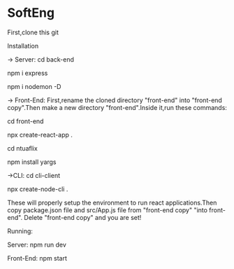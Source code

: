 # SoftEng

First,clone this git

Installation

-> Server:
  cd back-end
  
  npm i express
  
  npm i nodemon -D

-> Front-End:
First,rename the cloned directory "front-end" into "front-end copy".Then
make a new directory "front-end".Inside it,run these commands:

  cd front-end
  
  npx create-react-app .

  cd ntuaflix

  npm install yargs

->CLI:
cd cli-client

npx create-node-cli .

These will properly setup the environment to run react applications.Then copy 
package.json file and src/App.js file from "front-end copy" "into front-end".
Delete "front-end copy" and you are set!


Running:

Server: npm run dev

Front-End: npm start
